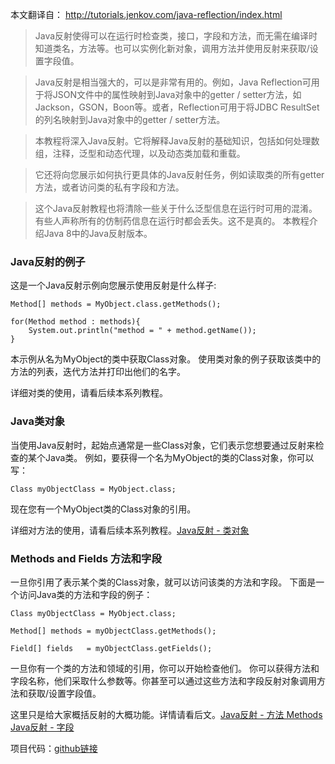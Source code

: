 本文翻译自： http://tutorials.jenkov.com/java-reflection/index.html

>Java反射使得可以在运行时检查类，接口，字段和方法，而无需在编译时知道类名，方法等。也可以实例化新对象，调用方法并使用反射来获取/设置字段值。

>Java反射是相当强大的，可以是非常有用的。例如，Java Reflection可用于将JSON文件中的属性映射到Java对象中的getter / setter方法，如Jackson，GSON，Boon等。或者，Reflection可用于将JDBC ResultSet的列名映射到Java对象中的getter / setter方法。

>本教程将深入Java反射。它将解释Java反射的基础知识，包括如何处理数组，注释，泛型和动态代理，以及动态类加载和重载。

>它还将向您展示如何执行更具体的Java反射任务，例如读取类的所有getter方法，或者访问类的私有字段和方法。

>这个Java反射教程也将清除一些关于什么泛型信息在运行时可用的混淆。有些人声称所有的仿制药信息在运行时都会丢失。这不是真的。
本教程介绍Java 8中的Java反射版本。

### Java反射的例子
这是一个Java反射示例向您展示使用反射是什么样子:
```
Method[] methods = MyObject.class.getMethods();

for(Method method : methods){
    System.out.println("method = " + method.getName());
}
```
本示例从名为MyObject的类中获取Class对象。 使用类对象的例子获取该类中的方法的列表，迭代方法并打印出他们的名字。

详细对类的使用，请看后续本系列教程。
### Java类对象
当使用Java反射时，起始点通常是一些Class对象，它们表示您想要通过反射来检查的某个Java类。 例如，要获得一个名为MyObject的类的Class对象，你可以写：
```
Class myObjectClass = MyObject.class;
```
现在您有一个MyObject类的Class对象的引用。

详细对方法的使用，请看后续本系列教程。[Java反射 - 类对象](https://www.jianshu.com/p/647f2debbf2c)
### Methods and Fields 方法和字段
一旦你引用了表示某个类的Class对象，就可以访问该类的方法和字段。 下面是一个访问Java类的方法和字段的例子：
```
Class myObjectClass = MyObject.class;

Method[] methods = myObjectClass.getMethods();

Field[] fields   = myObjectClass.getFields();
```
一旦你有一个类的方法和领域的引用，你可以开始检查他们。 你可以获得方法和字段名称，他们采取什么参数等。你甚至可以通过这些方法和字段反射对象调用方法和获取/设置字段值。

这里只是给大家概括反射的大概功能。详情请看后文。[Java反射 - 方法 Methods](https://www.jianshu.com/p/673cd98f7ed7)
[Java反射 - 字段](https://www.jianshu.com/p/4a227247b53e)


项目代码：[github链接](https://github.com/jiaofanting/Java-nio-and-netty-spring-demo/tree/master/src/com/reflection/detail)









